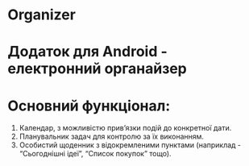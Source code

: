 # Organizer
# Додаток для Android - електронний органайзер
# Основний функціонал:
1. Календар, з можливістю прив’язки подій до конкретної дати.
2. Планувальник задач для контролю за їх виконанням.
3. Особистий щоденник з відокремленими пунктами (наприклад - “Сьогоднішні ідеї”, “Список покупок” тощо).
